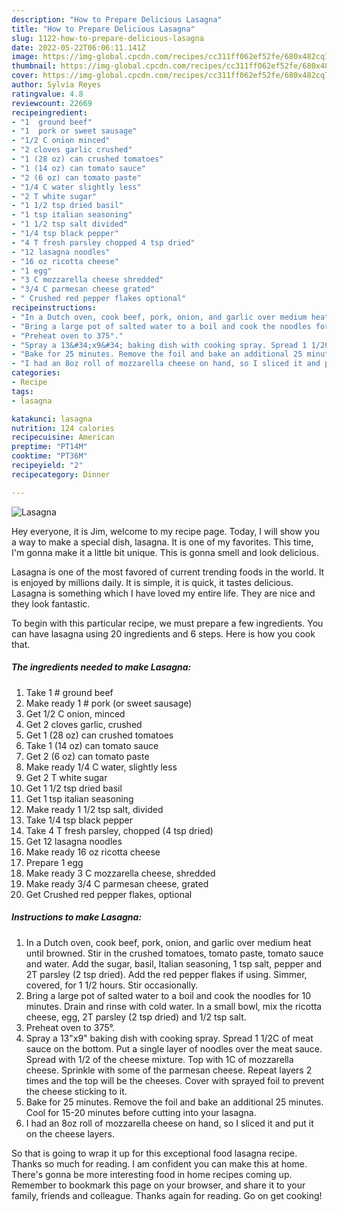 ```yaml
---
description: "How to Prepare Delicious Lasagna"
title: "How to Prepare Delicious Lasagna"
slug: 1122-how-to-prepare-delicious-lasagna
date: 2022-05-22T06:06:11.141Z
image: https://img-global.cpcdn.com/recipes/cc311ff062ef52fe/680x482cq70/lasagna-recipe-main-photo.jpg
thumbnail: https://img-global.cpcdn.com/recipes/cc311ff062ef52fe/680x482cq70/lasagna-recipe-main-photo.jpg
cover: https://img-global.cpcdn.com/recipes/cc311ff062ef52fe/680x482cq70/lasagna-recipe-main-photo.jpg
author: Sylvia Reyes
ratingvalue: 4.8
reviewcount: 22669
recipeingredient:
- "1  ground beef"
- "1  pork or sweet sausage"
- "1/2 C onion minced"
- "2 cloves garlic crushed"
- "1 (28 oz) can crushed tomatoes"
- "1 (14 oz) can tomato sauce"
- "2 (6 oz) can tomato paste"
- "1/4 C water slightly less"
- "2 T white sugar"
- "1 1/2 tsp dried basil"
- "1 tsp italian seasoning"
- "1 1/2 tsp salt divided"
- "1/4 tsp black pepper"
- "4 T fresh parsley chopped 4 tsp dried"
- "12 lasagna noodles"
- "16 oz ricotta cheese"
- "1 egg"
- "3 C mozzarella cheese shredded"
- "3/4 C parmesan cheese grated"
- " Crushed red pepper flakes optional"
recipeinstructions:
- "In a Dutch oven, cook beef, pork, onion, and garlic over medium heat until browned. Stir in the crushed tomatoes, tomato paste, tomato sauce and water. Add the sugar, basil, Italian seasoning, 1 tsp salt, pepper and 2T parsley (2 tsp dried). Add the red pepper flakes if using. Simmer, covered, for 1 1/2 hours. Stir occasionally."
- "Bring a large pot of salted water to a boil and cook the noodles for 10 minutes. Drain and rinse with cold water. In a small bowl, mix the ricotta cheese, egg, 2T parsley (2 tsp dried) and 1/2 tsp salt."
- "Preheat oven to 375°."
- "Spray a 13&#34;x9&#34; baking dish with cooking spray. Spread 1 1/2C of meat sauce on the bottom. Put a single layer of noodles over the meat sauce. Spread with 1/2 of the cheese mixture. Top with 1C of mozzarella cheese. Sprinkle with some of the parmesan cheese. Repeat layers 2 times and the top will be the cheeses. Cover with sprayed foil to prevent the cheese sticking to it."
- "Bake for 25 minutes. Remove the foil and bake an additional 25 minutes. Cool for 15-20 minutes before cutting into your lasagna."
- "I had an 8oz roll of mozzarella cheese on hand, so I sliced it and put it on the cheese layers."
categories:
- Recipe
tags:
- lasagna

katakunci: lasagna 
nutrition: 124 calories
recipecuisine: American
preptime: "PT14M"
cooktime: "PT36M"
recipeyield: "2"
recipecategory: Dinner

---
```



![Lasagna](https://img-global.cpcdn.com/recipes/cc311ff062ef52fe/680x482cq70/lasagna-recipe-main-photo.jpg)

Hey everyone, it is Jim, welcome to my recipe page. Today, I will show you a way to make a special dish, lasagna. It is one of my favorites. This time, I'm gonna make it a little bit unique. This is gonna smell and look delicious.

Lasagna is one of the most favored of current trending foods in the world. It is enjoyed by millions daily. It is simple, it is quick, it tastes delicious. Lasagna is something which I have loved my entire life. They are nice and they look fantastic.




To begin with this particular recipe, we must prepare a few ingredients. You can have lasagna using 20 ingredients and 6 steps. Here is how you cook that.

<!--inarticleads1-->

##### The ingredients needed to make Lasagna:

1. Take 1 # ground beef
1. Make ready 1 # pork (or sweet sausage)
1. Get 1/2 C onion, minced
1. Get 2 cloves garlic, crushed
1. Get 1 (28 oz) can crushed tomatoes
1. Take 1 (14 oz) can tomato sauce
1. Get 2 (6 oz) can tomato paste
1. Make ready 1/4 C water, slightly less
1. Get 2 T white sugar
1. Get 1 1/2 tsp dried basil
1. Get 1 tsp italian seasoning
1. Make ready 1 1/2 tsp salt, divided
1. Take 1/4 tsp black pepper
1. Take 4 T fresh parsley, chopped (4 tsp dried)
1. Get 12 lasagna noodles
1. Make ready 16 oz ricotta cheese
1. Prepare 1 egg
1. Make ready 3 C mozzarella cheese, shredded
1. Make ready 3/4 C parmesan cheese, grated
1. Get  Crushed red pepper flakes, optional




<!--inarticleads2-->

##### Instructions to make Lasagna:

1. In a Dutch oven, cook beef, pork, onion, and garlic over medium heat until browned. Stir in the crushed tomatoes, tomato paste, tomato sauce and water. Add the sugar, basil, Italian seasoning, 1 tsp salt, pepper and 2T parsley (2 tsp dried). Add the red pepper flakes if using. Simmer, covered, for 1 1/2 hours. Stir occasionally.
1. Bring a large pot of salted water to a boil and cook the noodles for 10 minutes. Drain and rinse with cold water. In a small bowl, mix the ricotta cheese, egg, 2T parsley (2 tsp dried) and 1/2 tsp salt.
1. Preheat oven to 375°.
1. Spray a 13&#34;x9&#34; baking dish with cooking spray. Spread 1 1/2C of meat sauce on the bottom. Put a single layer of noodles over the meat sauce. Spread with 1/2 of the cheese mixture. Top with 1C of mozzarella cheese. Sprinkle with some of the parmesan cheese. Repeat layers 2 times and the top will be the cheeses. Cover with sprayed foil to prevent the cheese sticking to it.
1. Bake for 25 minutes. Remove the foil and bake an additional 25 minutes. Cool for 15-20 minutes before cutting into your lasagna.
1. I had an 8oz roll of mozzarella cheese on hand, so I sliced it and put it on the cheese layers.




So that is going to wrap it up for this exceptional food lasagna recipe. Thanks so much for reading. I am confident you can make this at home. There's gonna be more interesting food in home recipes coming up. Remember to bookmark this page on your browser, and share it to your family, friends and colleague. Thanks again for reading. Go on get cooking!
